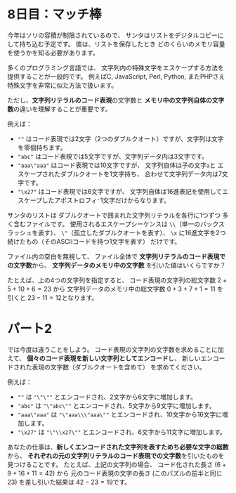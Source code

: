 # 8日目：マッチ棒 #

今年はソリの容積が制限されているので、
サンタはリストをデジタルコピーにして持ち込む予定です。
彼は、リストを保存したとき
どのくらいのメモリ容量を使うかを知る必要があります。

多くのプログラミング言語では、
文字列内の特殊文字をエスケープする方法を提供することが一般的です。
例えばC, JavaScript, Perl, Python, またPHPさえ特殊文字を非常に似た方法で扱います。

ただし、**文字列リテラルのコード表現**の文字数と
**メモリ中の文字列自体の文字数**の違いを理解することが重要です。

例えば：

- `""` はコード表現では2文字（2つのダブルクオート）ですが、文字列は文字を零個持ちます。
- `"abc"` はコード表現では5文字ですが、文字列データ内は3文字です。
- `"aaa\"aaa"` はコード表現では10文字ですが、
文字列自体は子の文字`a`と
エスケープされたダブルクオートを1文字持ち、
合わせて文字列データ内は7文字です。
- `"\x27"` はコード表現では6文字ですが、
文字列自体は16進表記を使用してエスケープしたアポストロフィ`'`1文字だけからなります。

サンタのリストは
ダブルクオートで囲まれた文字列リテラルを各行に1つずつ
多く含むファイルです。
使用されるエスケープシーケンスは
`\\`（単一のバックスラッシュを表す）、
`\"`（孤立したダブルクオートを表す）、
`\x` に16進文字を2つ続けたもの（そのASCIIコードを持つ1文字を表す）
だけです。

ファイル内の空白を無視して、
ファイル全体で
**文字列リテラルのコード表現での文字数**から、
**文字列データのメモリ中の文字数**
を引いた値はいくらですか？

たとえば、上の4つの文字列を指定すると、
コード表現の文字列の総文字数 $2 + 5 + 10 + 6 = 23$ から
文字列データのメモリ中の総文字数 $0 + 3 + 7 + 1 = 11$ を引くと
$23 - 11 = 12$となります。

# パート2 #

では今度は違うことをしよう。
コード表現の文字列の文字数を求めることに加えて、
**個々のコード表現を新しい文字列としてエンコード**し、
新しいエンコードされた表現の文字数（ダブルクオートを含めて）
を求めてください。

例えば：

- `""` は `"\"\""` とエンコードされ、2文字から6文字に増加します。
- `"abc"` は `"\"abc\""` とエンコードされ、5文字から9文字に増加します。
- `"aaa\"aaa"` は `"\"aaa\\\"aaa\""` とエンコードされ、10文字から16文字に増加します。
- `"\x27"` は `"\"\\x27\""` とエンコードされ、6文字から11文字に増加します。

あなたの仕事は、**新しくエンコードされた文字列を表すためち必要な文字の総数**から、
**それぞれの元の文字列リテラルのコード表現での文字数**を引いたものを見つけることです。
たとえば、上記の文字列の場合、
コード化された長さ ($6 + 9 + 16 + 11 = 42$) から
元のコード表現の文字の長さ (このパズルの前半と同じ23) を差し引いた結果は
$42 - 23 = 19$です。
